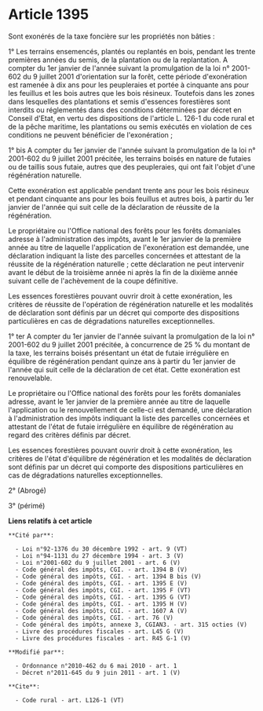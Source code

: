 # Article 1395

Sont exonérés de la taxe foncière sur les propriétés non bâties : 

1° Les terrains ensemencés, plantés ou replantés en bois, pendant les trente premières années du semis, de la plantation ou
de la replantation. A compter du 1er janvier de l'année suivant la promulgation de la loi n° 2001-602 du 9 juillet 2001
d'orientation sur la forêt, cette période d'exonération est ramenée à dix ans pour les peupleraies et portée à cinquante ans
pour les feuillus et les bois autres que les bois résineux. Toutefois dans les zones dans lesquelles des plantations et semis
d'essences forestières sont interdits ou réglementés dans des conditions déterminées par décret en Conseil d'Etat, en vertu
des dispositions de l'article L. 126-1 du code rural et de la pêche maritime, les plantations ou semis exécutés en violation
de ces conditions ne peuvent bénéficier de l'exonération ; 

1° bis A compter du 1er janvier de l'année suivant la promulgation de la loi n° 2001-602 du 9 juillet 2001 précitée, les
terrains boisés en nature de futaies ou de taillis sous futaie, autres que des peupleraies, qui ont fait l'objet d'une
régénération naturelle. 

Cette exonération est applicable pendant trente ans pour les bois résineux et pendant cinquante ans pour les bois feuillus et
autres bois, à partir du 1er janvier de l'année qui suit celle de la déclaration de réussite de la régénération. 

Le propriétaire ou l'Office national des forêts pour les forêts domaniales adresse à l'administration des impôts, avant le
1er janvier de la première année au titre de laquelle l'application de l'exonération est demandée, une déclaration indiquant
la liste des parcelles concernées et attestant de la réussite de la régénération naturelle ; cette déclaration ne peut
intervenir avant le début de la troisième année ni après la fin de la dixième année suivant celle de l'achèvement de la coupe
définitive. 

Les essences forestières pouvant ouvrir droit à cette exonération, les critères de réussite de l'opération de régénération
naturelle et les modalités de déclaration sont définis par un décret qui comporte des dispositions particulières en cas de
dégradations naturelles exceptionnelles. 

1° ter A compter du 1er janvier de l'année suivant la promulgation de la loi n° 2001-602 du 9 juillet 2001 précitée, à
concurrence de 25 % du montant de la taxe, les terrains boisés présentant un état de futaie irrégulière en équilibre de
régénération pendant quinze ans à partir du 1er janvier de l'année qui suit celle de la déclaration de cet état. Cette
exonération est renouvelable. 

Le propriétaire ou l'Office national des forêts pour les forêts domaniales adresse, avant le 1er janvier de la première année
au titre de laquelle l'application ou le renouvellement de celle-ci est demandé, une déclaration à l'administration des
impôts indiquant la liste des parcelles concernées et attestant de l'état de futaie irrégulière en équilibre de régénération
au regard des critères définis par décret. 

Les essences forestières pouvant ouvrir droit à cette exonération, les critères de l'état d'équilibre de régénération et les
modalités de déclaration sont définis par un décret qui comporte des dispositions particulières en cas de dégradations
naturelles exceptionnelles. 

2° (Abrogé) 

3° (périmé)

**Liens relatifs à cet article**

	**Cité par**:

	  - Loi n°92-1376 du 30 décembre 1992 - art. 9 (VT)
	  - Loi n°94-1131 du 27 décembre 1994 - art. 3 (V)
	  - Loi n°2001-602 du 9 juillet 2001 - art. 6 (V)
	  - Code général des impôts, CGI. - art. 1394 B (V)
	  - Code général des impôts, CGI. - art. 1394 B bis (V)
	  - Code général des impôts, CGI. - art. 1395 E (V)
	  - Code général des impôts, CGI. - art. 1395 F (VT)
	  - Code général des impôts, CGI. - art. 1395 G (VT)
	  - Code général des impôts, CGI. - art. 1395 H (V)
	  - Code général des impôts, CGI. - art. 1607 A (V)
	  - Code général des impôts, CGI. - art. 76 (V)
	  - Code général des impôts, annexe 3, CGIAN3. - art. 315 octies (V)
	  - Livre des procédures fiscales - art. L45 G (V)
	  - Livre des procédures fiscales - art. R45 G-1 (V)

	**Modifié par**:

	  - Ordonnance n°2010-462 du 6 mai 2010 - art. 1
	  - Décret n°2011-645 du 9 juin 2011 - art. 1 (V)

	**Cite**:

	  - Code rural - art. L126-1 (VT)
